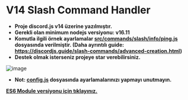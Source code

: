 # V14 Slash Command Handler
- **Proje discord.js v14 üzerine yazılmıştır.**
- **Gerekli olan minimum nodejs versiyonu: v16.11**
- **Komutla ilgili örnek ayarlamalar [src/commands/slash/info/ping.js](https://github.com/memte/v14-slash-command-handler/blob/main/src/commands/slash/info/ping.js) dosyasında verilmiştir. (Daha ayrıntılı guide: https://discordjs.guide/slash-commands/advanced-creation.html)**
- **Destek olmak isterseniz projeye star verebilirsiniz.**

![image](https://user-images.githubusercontent.com/63320170/175336722-373eaf92-1454-4bce-b97c-e8a629c2628e.png)

- **Not: [config.js](https://github.com/memte/v14-slash-command-handler/blob/main/src/config.js) dosyasında ayarlamalarınızı yapmayı unutmayın.**

**[ES6 Module versiyonu için tıklayınız.](https://github.com/memte/v14-slash-command-handler/tree/es6)**
